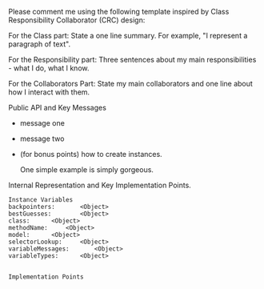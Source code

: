 Please comment me using the following template inspired by Class Responsibility Collaborator (CRC) design:For the Class part:  State a one line summary. For example, "I represent a paragraph of text".For the Responsibility part: Three sentences about my main responsibilities - what I do, what I know.For the Collaborators Part: State my main collaborators and one line about how I interact with them. Public API and Key Messages- message one   - message two - (for bonus points) how to create instances.   One simple example is simply gorgeous. Internal Representation and Key Implementation Points.    Instance Variables	backpointers:		<Object>	bestGuesses:		<Object>	class:		<Object>	methodName:		<Object>	model:		<Object>	selectorLookup:		<Object>	variableMessages:		<Object>	variableTypes:		<Object>    Implementation Points